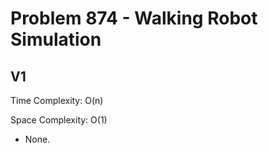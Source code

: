 # Problem 874 - Walking Robot Simulation

## V1

Time Complexity: O(n)

Space Complexity: O(1)

- None.
